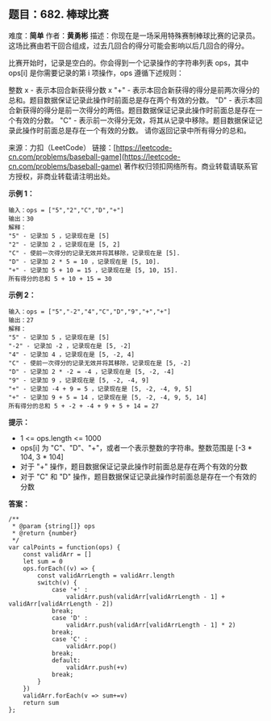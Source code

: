 ## 题目：682. 棒球比赛
难度：**简单** 作者：**黄勇彬**
描述：你现在是一场采用特殊赛制棒球比赛的记录员。这场比赛由若干回合组成，过去几回合的得分可能会影响以后几回合的得分。

比赛开始时，记录是空白的。你会得到一个记录操作的字符串列表 ops，其中 ops[i] 是你需要记录的第 i 项操作，ops 遵循下述规则：

整数 x - 表示本回合新获得分数 x
"+" - 表示本回合新获得的得分是前两次得分的总和。题目数据保证记录此操作时前面总是存在两个有效的分数。
"D" - 表示本回合新获得的得分是前一次得分的两倍。题目数据保证记录此操作时前面总是存在一个有效的分数。
"C" - 表示前一次得分无效，将其从记录中移除。题目数据保证记录此操作时前面总是存在一个有效的分数。
请你返回记录中所有得分的总和。

来源：力扣（LeetCode）
链接：[https://leetcode-cn.com/problems/baseball-game](https://leetcode-cn.com/problems/baseball-game)
著作权归领扣网络所有。商业转载请联系官方授权，非商业转载请注明出处。



**示例 1：**
```
输入：ops = ["5","2","C","D","+"]
输出：30
解释：
"5" - 记录加 5 ，记录现在是 [5]
"2" - 记录加 2 ，记录现在是 [5, 2]
"C" - 使前一次得分的记录无效并将其移除，记录现在是 [5].
"D" - 记录加 2 * 5 = 10 ，记录现在是 [5, 10].
"+" - 记录加 5 + 10 = 15 ，记录现在是 [5, 10, 15].
所有得分的总和 5 + 10 + 15 = 30
```
**示例 2：**
```
输入：ops = ["5","-2","4","C","D","9","+","+"]
输出：27
解释：
"5" - 记录加 5 ，记录现在是 [5]
"-2" - 记录加 -2 ，记录现在是 [5, -2]
"4" - 记录加 4 ，记录现在是 [5, -2, 4]
"C" - 使前一次得分的记录无效并将其移除，记录现在是 [5, -2]
"D" - 记录加 2 * -2 = -4 ，记录现在是 [5, -2, -4]
"9" - 记录加 9 ，记录现在是 [5, -2, -4, 9]
"+" - 记录加 -4 + 9 = 5 ，记录现在是 [5, -2, -4, 9, 5]
"+" - 记录加 9 + 5 = 14 ，记录现在是 [5, -2, -4, 9, 5, 14]
所有得分的总和 5 + -2 + -4 + 9 + 5 + 14 = 27
```
**提示：**

* 1 <= ops.length <= 1000
* ops[i] 为 "C"、"D"、"+"，或者一个表示整数的字符串。整数范围是 [-3 * 104, 3 * 104]
* 对于 "+" 操作，题目数据保证记录此操作时前面总是存在两个有效的分数
* 对于 "C" 和 "D" 操作，题目数据保证记录此操作时前面总是存在一个有效的分数

**答案：**
```
/**
 * @param {string[]} ops
 * @return {number}
 */
var calPoints = function(ops) {
    const validArr = []
    let sum = 0
    ops.forEach((v) => {
        const validArrLength = validArr.length
        switch(v) {
            case '+' :
                validArr.push(validArr[validArrLength - 1] + validArr[validArrLength - 2])
            break;
            case 'D' :
                validArr.push(validArr[validArrLength - 1] * 2)
            break;
            case 'C' :
                validArr.pop()
            break;
            default: 
                validArr.push(+v)
            break;
        }
    })
    validArr.forEach(v => sum+=v)
    return sum
};
```